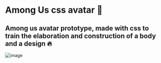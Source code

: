 # Among Us css avatar 👀
## Among us avatar prototype, made with css to train the elaboration and construction of a body and a design 🔥
![image](https://user-images.githubusercontent.com/94203956/163511668-be18737d-0730-4685-b160-0eda6a5e6d1b.png)
